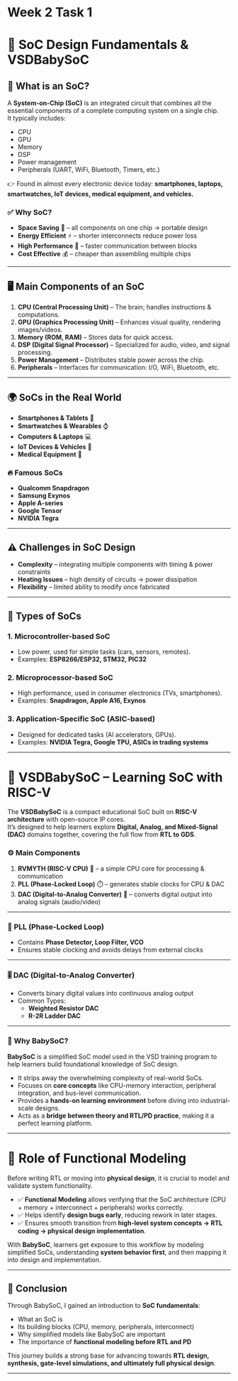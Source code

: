 # Week 2 Task 1 
# 📘 SoC Design Fundamentals & VSDBabySoC  

## 🔹 What is an SoC?  
A **System-on-Chip (SoC)** is an integrated circuit that combines all the essential components of a complete computing system on a single chip.  
It typically includes:  
- CPU  
- GPU  
- Memory  
- DSP  
- Power management  
- Peripherals (UART, WiFi, Bluetooth, Timers, etc.)  

👉 Found in almost every electronic device today: **smartphones, laptops, smartwatches, IoT devices, medical equipment, and vehicles.**  

### ✅ Why SoC?  
- **Space Saving** 🧩 – all components on one chip → portable design  
- **Energy Efficient** ⚡ – shorter interconnects reduce power loss  
- **High Performance** 🚀 – faster communication between blocks  
- **Cost Effective** 💰 – cheaper than assembling multiple chips  

---

## 🖥️ Main Components of an SoC  
1. **CPU (Central Processing Unit)** – The brain; handles instructions & computations.  
2. **GPU (Graphics Processing Unit)** – Enhances visual quality, rendering images/videos.  
3. **Memory (ROM, RAM)** – Stores data for quick access.  
4. **DSP (Digital Signal Processor)** – Specialized for audio, video, and signal processing.  
5. **Power Management** – Distributes stable power across the chip.  
6. **Peripherals** – Interfaces for communication: I/O, WiFi, Bluetooth, etc.  

---

## 🌍 SoCs in the Real World  
- **Smartphones & Tablets** 📱  
- **Smartwatches & Wearables** ⌚  
- **Computers & Laptops** 💻  
- **IoT Devices & Vehicles** 🚗  
- **Medical Equipment** 🏥  

### 🔥 Famous SoCs  
- **Qualcomm Snapdragon**  
- **Samsung Exynos**  
- **Apple A-series**  
- **Google Tensor**  
- **NVIDIA Tegra**  

---

## ⚠️ Challenges in SoC Design  
- **Complexity** – integrating multiple components with timing & power constraints  
- **Heating Issues** – high density of circuits → power dissipation  
- **Flexibility** – limited ability to modify once fabricated  

---

## 🧩 Types of SoCs  
### 1. **Microcontroller-based SoC**  
- Low power, used for simple tasks (cars, sensors, remotes).  
- Examples: **ESP8266/ESP32, STM32, PIC32**  

### 2. **Microprocessor-based SoC**  
- High performance, used in consumer electronics (TVs, smartphones).  
- Examples: **Snapdragon, Apple A16, Exynos**  

### 3. **Application-Specific SoC (ASIC-based)**  
- Designed for dedicated tasks (AI accelerators, GPUs).  
- Examples: **NVIDIA Tegra, Google TPU, ASICs in trading systems**  

---

# 🍼 VSDBabySoC – Learning SoC with RISC-V  

The **VSDBabySoC** is a compact educational SoC built on **RISC-V architecture** with open-source IP cores.  
It’s designed to help learners explore **Digital, Analog, and Mixed-Signal (DAC)** domains together, covering the full flow from **RTL to GDS**.  

### ⚙️ Main Components  
1. **RVMYTH (RISC-V CPU)** 🧠 – a simple CPU core for processing & communication  
2. **PLL (Phase-Locked Loop)** ⏱️ – generates stable clocks for CPU & DAC  
3. **DAC (Digital-to-Analog Converter)** 🎵 – converts digital output into analog signals (audio/video)  

---

### 🔄 PLL (Phase-Locked Loop)  
- Contains **Phase Detector, Loop Filter, VCO**  
- Ensures stable clocking and avoids delays from external clocks  

---

### 🎚️ DAC (Digital-to-Analog Converter)  
- Converts binary digital values into continuous analog output  
- Common Types:  
  - **Weighted Resistor DAC**  
  - **R-2R Ladder DAC**  

---

### 🔹 Why BabySoC?
**BabySoC** is a simplified SoC model used in the VSD training program to help learners build foundational knowledge of SoC design.  

- It strips away the overwhelming complexity of real-world SoCs.  
- Focuses on **core concepts** like CPU-memory interaction, peripheral integration, and bus-level communication.  
- Provides a **hands-on learning environment** before diving into industrial-scale designs.  
- Acts as a **bridge between theory and RTL/PD practice**, making it a perfect learning platform.

---

# 🔹 Role of Functional Modeling
Before writing RTL or moving into **physical design**, it is crucial to model and validate system functionality.  

- ✅ **Functional Modeling** allows verifying that the SoC architecture (CPU + memory + interconnect + peripherals) works correctly.  
- ✅ Helps identify **design bugs early**, reducing rework in later stages.  
- ✅ Ensures smooth transition from **high-level system concepts → RTL coding → physical design implementation**.  

With **BabySoC**, learners get exposure to this workflow by modeling simplified SoCs, understanding **system behavior first**, and then mapping it into design and implementation.

---

## 📌 Conclusion
Through BabySoC, I gained an introduction to **SoC fundamentals**:
- What an SoC is  
- Its building blocks (CPU, memory, peripherals, interconnect)  
- Why simplified models like BabySoC are important  
- The importance of **functional modeling before RTL and PD**  

This journey builds a strong base for advancing towards **RTL design, synthesis, gate-level simulations, and ultimately full physical design**.

---

